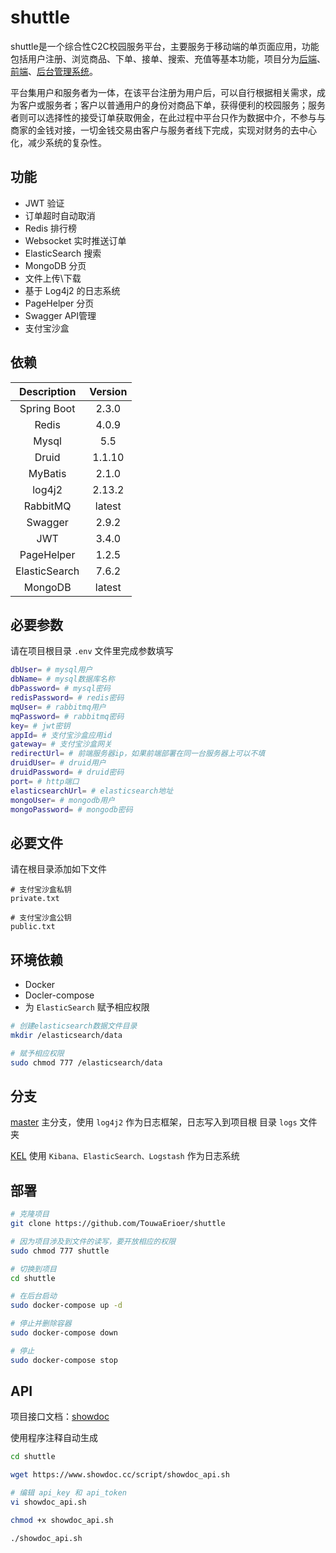# shuttle

shuttle是一个综合性C2C校园服务平台，主要服务于移动端的单页面应用，功能包括用户注册、浏览商品、下单、接单、搜索、充值等基本功能，项目分为[后端](https://github.com/TouwaErioer/shuttle-interconnected)、[前端](https://github.com/TouwaErioer/shuttle-interconnected-web)、[后台管理系统](https://github.com/TouwaErioer/shuttle-interconnected-admin)。   

平台集用户和服务者为一体，在该平台注册为用户后，可以自行根据相关需求，成为客户或服务者；客户以普通用户的身份对商品下单，获得便利的校园服务；服务者则可以选择性的接受订单获取佣金，在此过程中平台只作为数据中介，不参与与商家的金钱对接，一切金钱交易由客户与服务者线下完成，实现对财务的去中心化，减少系统的复杂性。

## 功能

* JWT 验证
* 订单超时自动取消
* Redis 排行榜
* Websocket 实时推送订单
* ElasticSearch 搜索
* MongoDB 分页
* 文件上传\下载
* 基于 Log4j2 的日志系统
* PageHelper 分页
* Swagger API管理
* 支付宝沙盒

## 依赖

| Description | Version|
|  :----: | :----: |
| Spring Boot | 2.3.0 |
| Redis | 4.0.9 |
| Mysql | 5.5 |
| Druid | 1.1.10 |
| MyBatis | 2.1.0 |
| log4j2 | 2.13.2 |
| RabbitMQ | latest |
| Swagger | 2.9.2 |
| JWT | 3.4.0 |
| PageHelper | 1.2.5 |
| ElasticSearch | 7.6.2 |
| MongoDB | latest |

## 必要参数

请在项目根目录 `.env` 文件里完成参数填写

```sh
dbUser= # mysql用户
dbName= # mysql数据库名称
dbPassword= # mysql密码
redisPassword= # redis密码
mqUser= # rabbitmq用户
mqPassword= # rabbitmq密码
key= # jwt密钥
appId= # 支付宝沙盒应用id
gateway= # 支付宝沙盒网关
redirectUrl= # 前端服务器ip，如果前端部署在同一台服务器上可以不填
druidUser= # druid用户
druidPassword= # druid密码
port= # http端口
elasticsearchUrl= # elasticsearch地址
mongoUser= # mongodb用户
mongoPassword= # mongodb密码
```

## 必要文件

请在根目录添加如下文件

```
# 支付宝沙盒私钥
private.txt

# 支付宝沙盒公钥
public.txt
```

## 环境依赖

* Docker
* Docler-compose
* 为 `ElasticSearch` 赋予相应权限

```sh
# 创建elasticsearch数据文件目录
mkdir /elasticsearch/data

# 赋予相应权限
sudo chmod 777 /elasticsearch/data
```

## 分支

[master](https://github.com/TouwaErioer/shuttle) 主分支，使用 `log4j2` 作为日志框架，日志写入到项目根 目录 `logs` 文件夹

[KEL](https://github.com/TouwaErioer/shuttle) 使用 `Kibana、ElasticSearch、Logstash` 作为日志系统

## 部署

```sh
# 克隆项目
git clone https://github.com/TouwaErioer/shuttle

# 因为项目涉及到文件的读写，要开放相应的权限
sudo chmod 777 shuttle

# 切换到项目
cd shuttle

# 在后台启动
sudo docker-compose up -d

# 停止并删除容器
sudo docker-compose down

# 停止
sudo docker-compose stop
```

## API

项目接口文档：[showdoc](https://www.showdoc.com.cn/1290360650186390)

使用程序注释自动生成

```sh
cd shuttle

wget https://www.showdoc.cc/script/showdoc_api.sh

# 编辑 api_key 和 api_token
vi showdoc_api.sh

chmod +x showdoc_api.sh

./showdoc_api.sh
```